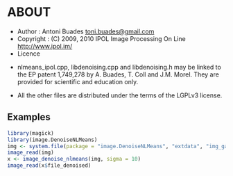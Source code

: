 # ABOUT

* Author    : Antoni Buades <toni.buades@gmail.com>
* Copyright : (C) 2009, 2010 IPOL Image Processing On Line http://www.ipol.im/
* Licence

- nlmeans_ipol.cpp, libdenoising.cpp and libdenoising.h
may be linked to the EP patent 1,749,278 by A. Buades, T. Coll and J.M. Morel.
They are provided for scientific and education only.

- All the other files are distributed under the terms of the
  LGPLv3 license.


## Examples

```r
library(magick)
library(image.DenoiseNLMeans)
img <- system.file(package = "image.DenoiseNLMeans", "extdata", "img_garden.png")
image_read(img)
x <- image_denoise_nlmeans(img, sigma = 10)
image_read(x$file_denoised)
```